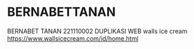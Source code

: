 # BERNABETTANAN
BERNABET TANAN
221110002
DUPLIKASI WEB walls ice cream
https://www.wallsicecream.com/id/home.html
